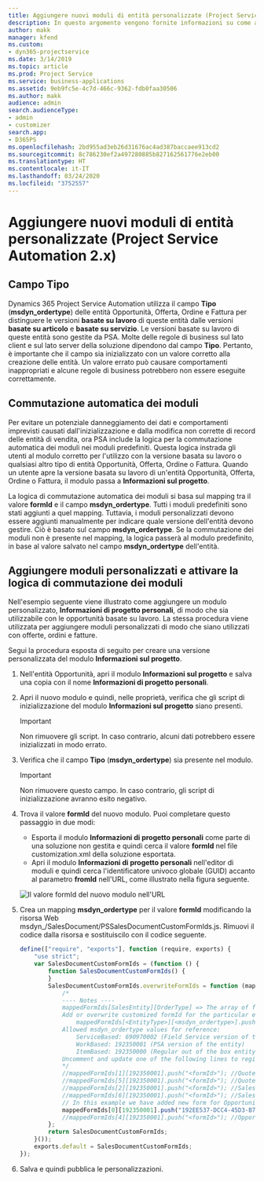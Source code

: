 ```yaml
---
title: Aggiungere nuovi moduli di entità personalizzate (Project Service Automation 2.x)
description: In questo argomento vengono fornite informazioni su come aggiungere moduli di entità personalizzate per opportunità, offerte, ordini o fatture in Dynamics 365 Project Service Automation 2.x.
author: makk
manager: kfend
ms.custom:
- dyn365-projectservice
ms.date: 3/14/2019
ms.topic: article
ms.prod: Project Service
ms.service: business-applications
ms.assetid: 9eb9fc5e-4c7d-466c-9362-fdb0faa30506
ms.author: makk
audience: admin
search.audienceType:
- admin
- customizer
search.app:
- D365PS
ms.openlocfilehash: 2bd955ad3eb26d31676ac4ad387baccaee913cd2
ms.sourcegitcommit: 8c786230ef2a497280885b827162561776e2eb00
ms.translationtype: HT
ms.contentlocale: it-IT
ms.lasthandoff: 03/24/2020
ms.locfileid: "3752557"
---
```

# <a name="add-new-custom-entity-forms-project-service-automation-2x"></a>Aggiungere nuovi moduli di entità personalizzate (Project Service Automation 2.x)

## <a name="type-field"></a>Campo Tipo 

Dynamics 365 Project Service Automation utilizza il campo **Tipo** (**msdyn\_ordertype**) delle entità Opportunità, Offerta, Ordine e Fattura per distinguere le versioni **basate su lavoro** di queste entità dalle versioni **basate su articolo** e **basate su servizio**. Le versioni basate su lavoro di queste entità sono gestite da PSA. Molte delle regole di business sul lato client e sul lato server della soluzione dipendono dal campo **Tipo**. Pertanto, è importante che il campo sia inizializzato con un valore corretto alla creazione delle entità. Un valore errato può causare comportamenti inappropriati e alcune regole di business potrebbero non essere eseguite correttamente.

## <a name="automatic-form-switching"></a>Commutazione automatica dei moduli

Per evitare un potenziale danneggiamento dei dati e comportamenti imprevisti causati dall'inizializzazione e dalla modifica non corrette di record delle entità di vendita, ora PSA include la logica per la commutazione automatica dei moduli nei moduli predefiniti. Questa logica instrada gli utenti al modulo corretto per l'utilizzo con la versione basata su lavoro o qualsiasi altro tipo di entità Opportunità, Offerta, Ordine o Fattura. Quando un utente apre la versione basata su lavoro di un'entità Opportunità, Offerta, Ordine o Fattura, il modulo passa a **Informazioni sul progetto**.

La logica di commutazione automatica dei moduli si basa sul mapping tra il valore **formId** e il campo **msdyn\_ordertype**. Tutti i moduli predefiniti sono stati aggiunti a quel mapping. Tuttavia, i moduli personalizzati devono essere aggiunti manualmente per indicare quale versione dell'entità devono gestire. Ciò è basato sul campo **msdyn\_ordertype**. Se la commutazione dei moduli non è presente nel mapping, la logica passerà al modulo predefinito, in base al valore salvato nel campo **msdyn\_ordertype** dell'entità.

## <a name="add-custom-forms-and-turn-on-the-form-switching-logic"></a>Aggiungere moduli personalizzati e attivare la logica di commutazione dei moduli

Nell'esempio seguente viene illustrato come aggiungere un modulo personalizzato, **Informazioni di progetto personali**, di modo che sia utilizzabile con le opportunità basate su lavoro. La stessa procedura viene utilizzata per aggiungere moduli personalizzati di modo che siano utilizzati con offerte, ordini e fatture.

Segui la procedura esposta di seguito per creare una versione personalizzata del modulo **Informazioni sul progetto**.

1. Nell'entità Opportunità, apri il modulo **Informazioni sul progetto** e salva una copia con il nome **Informazioni di progetto personali**.
2. Apri il nuovo modulo e quindi, nelle proprietà, verifica che gli script di inizializzazione del modulo **Informazioni sul progetto** siano presenti. 

    > [!IMPORTANT]
    > Non rimuovere gli script. In caso contrario, alcuni dati potrebbero essere inizializzati in modo errato.

3. Verifica che il campo **Tipo** (**msdyn\_ordertype**) sia presente nel modulo. 

    > [!IMPORTANT]
    > Non rimuovere questo campo. In caso contrario, gli script di inizializzazione avranno esito negativo.

4. Trova il valore **formId** del nuovo modulo. Puoi completare questo passaggio in due modi:

    - Esporta il modulo **Informazioni di progetto personali** come parte di una soluzione non gestita e quindi cerca il valore **formId** nel file customization.xml della soluzione esportata.
    - Apri il modulo **Informazioni di progetto personali** nell'editor di moduli e quindi cerca l'identificatore univoco globale (GUID) accanto al parametro **fromId** nell'URL, come illustrato nella figura seguente.

    ![Il valore formId del nuovo modulo nell'URL](media/how-to-add-custom-forms-in-v2.0.png)

5. Crea un mapping **msdyn\_ordertype** per il valore **formId** modificando la risorsa Web msdyn\_/SalesDocument/PSSalesDocumentCustomFormIds.js. Rimuovi il codice dalla risorsa e sostituiscilo con il codice seguente.

    ```javascript
    define(["require", "exports"], function (require, exports) {
        "use strict";
        var SalesDocumentCustomFormIds = (function () {
            function SalesDocumentCustomFormIds() {
            }
            SalesDocumentCustomFormIds.overwriteFormIds = function (mappedFormIds) {
                /*
                ---- Notes ----
                mappedFormIds[SalesEntity][OrderType] => The array of forms IDs that support particular entity and order type
                Add or overwrite customized formId for the particular entity and order type by calling:
                    mappedFormIds[<EntityType>][<msdyn_ordertype>].push("<formId>");
                Allowed msdyn_ordertype values for reference:
                    ServiceBased: 690970002 (Field Service version of the entity)
                    WorkBased: 192350001 (PSA version of the entity)
                    ItemBased: 192350000 (Regular out of the box entity)
                Uncomment and update one of the following lines to register custom PSA form for required entity:
                */      
                //mappedFormIds[1][192350001].push("<formId>"); //Quote
                //mappedFormIds[5][192350001].push("<formId>"); //Quote Line
                //mappedFormIds[2][192350001].push("<formId>"); //Sales Order
                //mappedFormIds[6][192350001].push("<formId>"); //Sales Order Line
                // In this example we have added new form for Opportunity
                mappedFormIds[0][192350001].push("192EE537-DCC4-45D3-B7AF-EA694B9113D2"); //Opportunity
                //mappedFormIds[4][192350001].push("<formId>"); //Opportunity Line
            };
            return SalesDocumentCustomFormIds;
        }());
        exports.default = SalesDocumentCustomFormIds;
    });
    ```

6. Salva e quindi pubblica le personalizzazioni.

